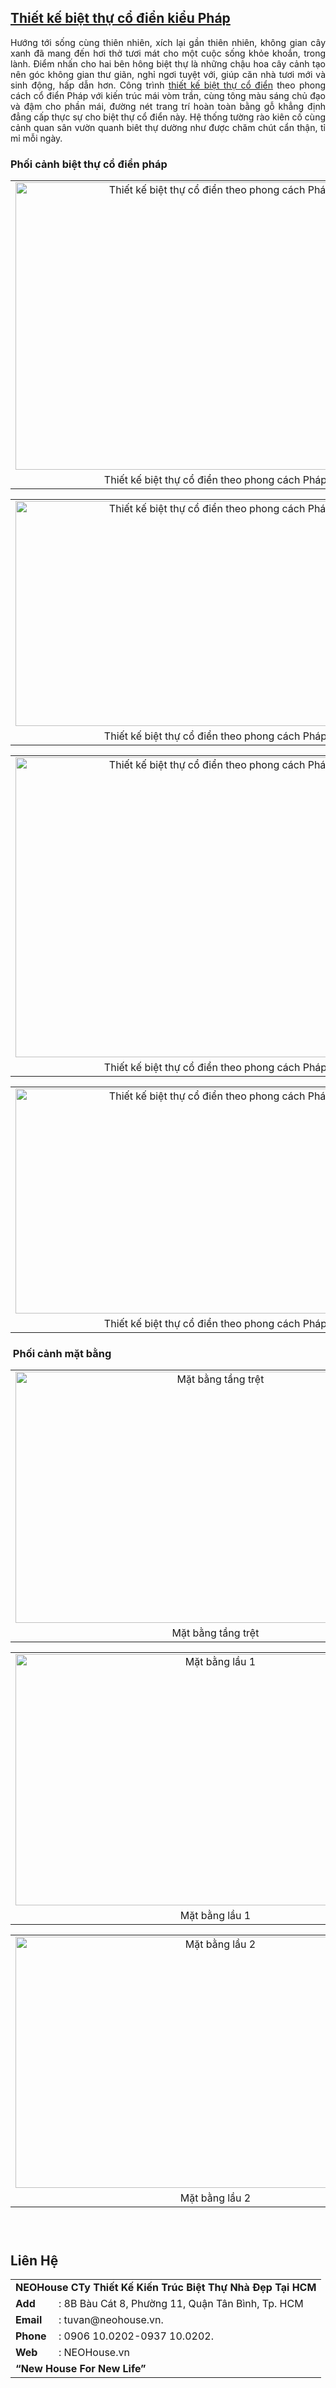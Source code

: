 <h2 style="text-align: justify;">
<a href="https://neohouse.vn/portfolio/dang-cap-voi-biet-thu-co-dien-kieu-phap-3-tang-btc03/">Thiết kế biệt thự cổ điển kiểu Pháp</a></h2>
<div style="text-align: justify;">
Hướng tới sống cùng thiên nhiên, xích lại gần
 thiên nhiên, không gian cây xanh đã mang đến hơi thở tươi mát cho một 
cuộc sống khỏe khoắn, trong lành. Điểm nhấn cho hai bên hông biệt thự là
 những chậu hoa cây cảnh tạo nên góc không gian thư giãn, nghỉ ngơi 
tuyệt với, giúp căn nhà tươi mới và sinh động, hấp dẫn hơn. Công trình <a href="https://neohouse.vn/du-an/biet-thu-co-dien/">thiết kế biệt thự cổ điển</a>
 theo phong cách cổ điển Pháp với kiến trúc mái vòm trần, cùng tông màu 
sáng chủ đạo và đậm cho phần mái, đường nét trang trí hoàn toàn bằng gỗ 
khẳng định đẳng cấp thực sự cho biệt thự cổ điển này. Hệ thống tường rào
 kiên cố cùng cảnh quan sân vườn quanh biêt thự dường như được chăm chút
 cẩn thận, tỉ mỉ mỗi ngày.&nbsp;</div>
<div style="text-align: justify;">
</div>
<h3 style="text-align: justify;">
Phối cảnh biệt thự cổ điển pháp</h3>
<table cellpadding="0" cellspacing="0" class="tr-caption-container" style="margin-left: auto; margin-right: auto; text-align: left;"><tbody>
<tr><td style="text-align: center;"><a href="https://neohouse.vn/wp-content/uploads/2018/10/Thiet-ke-biet-thu-co-dien-3-tang-kieu-phap-2.jpg" imageanchor="1" style="margin-left: auto; margin-right: auto;"><img alt="Thiết kế biệt thự cổ điển theo phong cách Pháp" border="0" data-original-height="575" data-original-width="800" height="460" src="https://neohouse.vn/wp-content/uploads/2018/10/Thiet-ke-biet-thu-co-dien-3-tang-kieu-phap-2.jpg" title="Thiết kế biệt thự cổ điển theo phong cách Pháp" width="640" /></a></td></tr>
<tr><td class="tr-caption" style="text-align: center;">Thiết kế biệt thự cổ điển theo phong cách Pháp</td></tr>
</tbody></table>
<div style="text-align: justify;">
</div>
<table cellpadding="0" cellspacing="0" class="tr-caption-container" style="margin-left: 0px; margin-right: 0px; text-align: left;"><tbody>
<tr><td style="text-align: center;"><a href="https://neohouse.vn/wp-content/uploads/2018/10/Thiet-ke-biet-thu-co-dien-3-tang-kieu-phap-3.jpg" imageanchor="1" style="margin-left: auto; margin-right: auto;"><img alt="Thiết kế biệt thự cổ điển theo phong cách Pháp" border="0" data-original-height="450" data-original-width="800" height="360" src="https://neohouse.vn/wp-content/uploads/2018/10/Thiet-ke-biet-thu-co-dien-3-tang-kieu-phap-3.jpg" title="Thiết kế biệt thự cổ điển theo phong cách Pháp" width="640" /></a></td></tr>
<tr><td class="tr-caption" style="text-align: center;">Thiết kế biệt thự cổ điển theo phong cách Pháp</td></tr>
</tbody></table>
<div class="separator" style="clear: both; text-align: justify;">
</div>
<table cellpadding="0" cellspacing="0" class="tr-caption-container" style="margin-left: 0px; margin-right: 0px; text-align: left;"><tbody>
<tr><td style="text-align: center;"><a href="https://neohouse.vn/wp-content/uploads/2018/10/Thiet-ke-biet-thu-co-dien-3-tang-kieu-phap.jpg" imageanchor="1" style="margin-left: auto; margin-right: auto;"><img alt="Thiết kế biệt thự cổ điển theo phong cách Pháp" border="0" data-original-height="600" data-original-width="800" height="480" src="https://neohouse.vn/wp-content/uploads/2018/10/Thiet-ke-biet-thu-co-dien-3-tang-kieu-phap.jpg" title="Thiết kế biệt thự cổ điển theo phong cách Pháp" width="640" /></a></td></tr>
<tr><td class="tr-caption" style="text-align: center;">Thiết kế biệt thự cổ điển theo phong cách Pháp</td></tr>
</tbody></table>
<table cellpadding="0" cellspacing="0" class="tr-caption-container" style="margin-left: 0px; margin-right: 0px; text-align: left;"><tbody>
<tr><td style="text-align: center;"><a href="https://neohouse.vn/wp-content/uploads/2018/10/Thiet-ke-biet-thu-co-dien-3-tang-kieu-phap-1.jpg" imageanchor="1" style="margin-left: auto; margin-right: auto;"><img alt="Thiết kế biệt thự cổ điển theo phong cách Pháp" border="0" data-original-height="450" data-original-width="800" height="360" src="https://neohouse.vn/wp-content/uploads/2018/10/Thiet-ke-biet-thu-co-dien-3-tang-kieu-phap-1.jpg" title="Thiết kế biệt thự cổ điển theo phong cách Pháp" width="640" /></a></td></tr>
<tr><td class="tr-caption" style="text-align: center;">Thiết kế biệt thự cổ điển theo phong cách Pháp</td></tr>
</tbody></table>
<h3 class="separator" style="clear: both; text-align: justify;">
&nbsp;Phối cảnh mặt bằng</h3>
<table align="center" cellpadding="0" cellspacing="0" class="tr-caption-container" style="margin-left: auto; margin-right: auto; text-align: center;"><tbody>
<tr><td style="text-align: center;"><a href="https://neohouse.vn/wp-content/uploads/2018/10/Thiet-ke-biet-thu-co-dien-BTC02-2.jpg" imageanchor="1" style="margin-left: auto; margin-right: auto;"><img alt="Mặt bằng tầng trệt" border="0" data-original-height="503" data-original-width="800" height="402" src="https://neohouse.vn/wp-content/uploads/2018/10/Thiet-ke-biet-thu-co-dien-BTC02-2.jpg" title="Mặt bằng tầng trệt" width="640" /></a></td></tr>
<tr><td class="tr-caption" style="text-align: center;">Mặt bằng tầng trệt</td></tr>
</tbody></table>
<table align="center" cellpadding="0" cellspacing="0" class="tr-caption-container" style="margin-left: auto; margin-right: auto; text-align: center;"><tbody>
<tr><td style="text-align: center;"><a href="https://neohouse.vn/wp-content/uploads/2018/10/Thiet-ke-biet-thu-co-dien-BTC02-4.jpg" imageanchor="1" style="margin-left: auto; margin-right: auto;"><img alt="Mặt bằng lầu 1" border="0" data-original-height="503" data-original-width="800" height="402" src="https://neohouse.vn/wp-content/uploads/2018/10/Thiet-ke-biet-thu-co-dien-BTC02-4.jpg" title="Mặt bằng lầu 1" width="640" /></a></td></tr>
<tr><td class="tr-caption" style="text-align: center;">Mặt bằng lầu 1</td></tr>
</tbody></table>
<table align="center" cellpadding="0" cellspacing="0" class="tr-caption-container" style="margin-left: auto; margin-right: auto; text-align: center;"><tbody>
<tr><td style="text-align: center;"><a href="https://neohouse.vn/wp-content/uploads/2018/10/Thiet-ke-biet-thu-co-dien-BTC02-3.jpg" imageanchor="1" style="margin-left: auto; margin-right: auto;"><img alt="Mặt bằng lầu 2" border="0" data-original-height="503" data-original-width="800" height="402" src="https://neohouse.vn/wp-content/uploads/2018/10/Thiet-ke-biet-thu-co-dien-BTC02-3.jpg" title="Mặt bằng lầu 2" width="640" /></a></td></tr>
<tr><td class="tr-caption" style="text-align: center;">Mặt bằng lầu 2</td></tr>
</tbody></table>
<h3 class="separator" style="clear: both; text-align: justify;">
&nbsp;</h3>
<h2 style="text-align: justify;">
Liên Hệ</h2>
<table><tbody>
<tr>
<td colspan="2"><b>NEOHouse CTy Thiết Kế Kiến Trúc Biệt Thự Nhà Đẹp Tại HCM</b></td>
</tr>
<tr>
<td><b>Add</b></td>
<td>: 8B Bàu Cát 8, Phường 11, Quận Tân Bình, Tp. HCM</td>
</tr>
<tr>
<td><b>Email</b></td>
<td>: tuvan@neohouse.vn.</td>
</tr>
<tr>
<td><b>Phone</b></td>
<td>: 0906 10.0202-0937 10.0202.</td>
</tr>
<tr>
<td><b>Web</b></td>
<td>: NEOHouse.vn</td>
</tr>
<tr>
<td colspan="2"><b>“New House For New Life”</b></td></tr>
</tbody></table>
